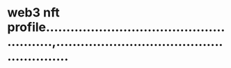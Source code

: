 # web3 nft profile.......................................................,........................................................
